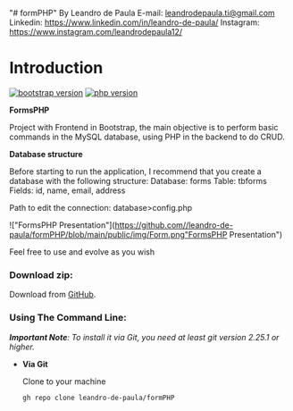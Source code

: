 "# formPHP" 
By Leandro de Paula
E-mail: leandrodepaula.ti@gmail.com
Linkedin: https://www.linkedin.com/in/leandro-de-paula/
Instagram: https://www.instagram.com/leandrodepaula12/

# Introduction
[![bootstrap version](https://img.shields.io/badge/bootstrap-vs%204.1.3-orange)](https://getbootstrap.com.br/) [![php version](https://img.shields.io/badge/php-vs%207.1.29-blue)](https://www.php.net/) 

**FormsPHP**

Project with Frontend in Bootstrap, the main objective is to perform basic commands in the MySQL database, using PHP in the backend to do CRUD.

**Database structure**

Before starting to run the application, I recommend that you create a database with the following structure:
Database: forms
Table: tbforms
Fields: id, name, email, address

Path to edit the connection:
database>config.php


!["FormsPHP Presentation"](https://github.com//leandro-de-paula/formPHP/blob/main/public/img/Form.png"FormsPHP Presentation")

Feel free to use and evolve as you wish

### Download zip:

Download from [GitHub](https://github.com/leandro-de-paula/formPHP/archive/main.zip).

### Using The Command Line:

_**Important Note**: To install it via Git, you need at least git version 2.25.1 or higher._

- **Via Git**

    Clone to your machine

    ```bash
    gh repo clone leandro-de-paula/formPHP